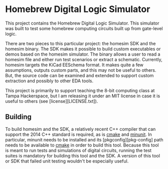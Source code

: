 Homebrew Digital Logic Simulator
================================

This project contains the Homebrew Digital Logic Simulator.  This simulator was
built to test some homebrew computing circuits built up from gate-level logic.

There are two pieces to this particular project: the homesim SDK and the homesim
binary.  The SDK makes it possible to build custom executables or demos based on
the homesim simulator.  The binary allows a user to read a homesim file and
either run test scenarios or extract a schematic.  Currently, homesim targets
the KiCad EESchema format.  It makes quite a few assumptions, outputs custom
parts, and this may not be useful to others. But, the source code can be
examined and extended to support custom extraction and possibly to other EDA
tools.

This project is primarily to support teaching the 8-bit computing class at Tampa
Hackerspace, but I am releasing it under an MIT license in case it is useful to
others (see [license][LICENSE.txt]).

[license]: https://github.com/nanolith/homesim/blob/master/LICENSE.txt

Building
-------- 

To build homesim and the SDK, a relatively recent C++ compiler that can support
the 2014 C++ standard is required, as is [cmake][CMake] and [minunit][minunit].
In particular, minunit needs to be installed and its [pkgconfig][pkg-config]
path needs to be available to [cmake][CMake] in order to build this tool.
Because this tool is meant to run tests and simulations of digital circuits,
running the test suites is mandatory for building this tool and the SDK.  A
version of this tool or SDK that failed unit testing wouldn't be especially
useful.

[cmake]: https://cmake.org/
[minunit]: https://github.com/nanolith/minunit
[pkgconfig]: https://www.freedesktop.org/wiki/Software/pkg-config/
